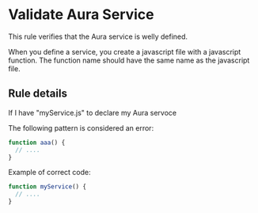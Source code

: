 # Validate Aura Service

This rule verifies that the Aura service is welly defined.

When you define a service, you create a javascript file with a javascript function.
The function name should have the same name as the javascript file.

## Rule details

If I have "myService.js" to declare my Aura servoce

The following pattern is considered an error:

```javascript
function aaa() {
  // ....
}
```

Example of correct code:

```javascript
function myService() {
  // ....
}
```
